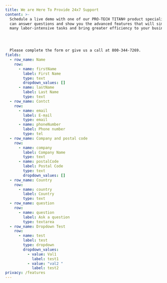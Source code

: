 ```yaml
---
title: We are Here To Provide 24x7 Support
content: >-
  Schedule a live demo with one of our PRO-TECH TITAN® product specialists. We
  can answer questions and show you the advanced features that will simplify
  many labor-intensive tasks and bring greater efficiency to your business.




  Please complete the form or give us a call at 800-344-7269.
fields:
  - row_name: Name
    row:
      - name: firstName
        label: First Name
        type: text
        dropdown_values: []
      - name: lastName
        label: Last Name
        type: text
  - row_name: Contct
    row:
      - name: email
        label: E-mail
        type: email
      - name: phoneNumber
        label: Phone number
        type: tel
  - row_name: Company and postal code
    row:
      - name: company
        label: Company Name
        type: text
      - name: postalCode
        label: Postal Code
        type: text
        dropdown_values: []
  - row_name: Country
    row:
      - name: country
        label: Country
        type: text
  - row_name: question
    row:
      - name: question
        label: Ask a question
        type: textarea
  - row_name: Dropdown Test
    row:
      - name: test
        label: test
        type: dropdown
        dropdown_values:
          - value: Val1
            label: test1
          - value: "val2 "
            label: test2
privacy: /features
---
```

